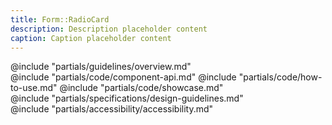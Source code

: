 ```yaml
---
title: Form::RadioCard
description: Description placeholder content
caption: Caption placeholder content
---
```


<section data-tab="Guidelines">
  @include "partials/guidelines/overview.md"
</section>

<section data-tab="Code">
  @include "partials/code/component-api.md"
  @include "partials/code/how-to-use.md"
  @include "partials/code/showcase.md"
</section>

<section data-tab="Specifications">
  @include "partials/specifications/design-guidelines.md"
</section>

<section data-tab="Accessibility">
  @include "partials/accessibility/accessibility.md"
</section>

